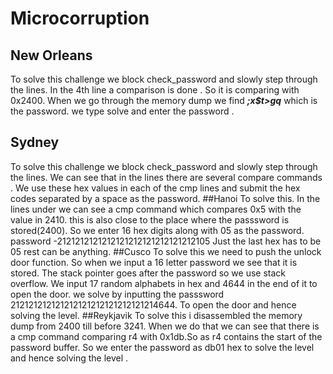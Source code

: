 # Microcorruption
## New Orleans
To solve this challenge we block check_password and slowly step through the lines. In the 4th line a comparison is done . So it is comparing with  0x2400. When we go through the memory dump we find ***;x$t>gq*** which is the password. we type solve and enter the password . 
## Sydney
To solve this challenge we block check_password and slowly step through the lines. We can see that in the lines there are several compare commands . We use these hex values in each of the cmp lines and submit the hex codes separated by a space as the password. 
##Hanoi
To solve this. In the lines under <login> we can see a cmp command which compares 0x5 with the value in 2410. this is also close to the place where the passsword is stored(2400). So we enter 16 hex digits along with 05 as the password. password -2121212121212121212121212121212105 Just the last hex has to be 05 rest can be anything.
##Cusco
To solve this we need to push the unlock door function. So when we input a 16 letter password we see that it is stored. The stack pointer goes after the password so we use stack overflow. We input 17 random alphabets in hex and 4644 in the end of it to open the door. we solve by inputting the passsword 212121212121212121212121212121214644. To open the door and hence solving the level.
##Reykjavik
To solve this i disassembled the memory dump from 2400 till before 3241. When we do that we can see that there is a cmp command comparing r4 with 0x1db.So as r4 contains the start of the password buffer. So we enter the password as db01 hex to solve the level and hence solving the level .